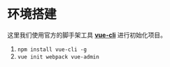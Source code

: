 # 环境搭建

这里我们使用官方的脚手架工具 **[vue-cli][]** 进行初始化项目。

1. `npm install vue-cli -g`
2. `vue init webpack vue-admin`

[vue-cli]: https://github.com/vuejs/vue-cli


